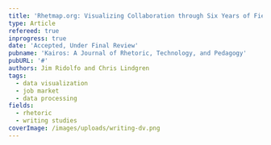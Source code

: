 ```yaml
---
title: 'Rhetmap.org: Visualizing Collaboration through Six Years of Field Data'
type: Article
refereed: true
inprogress: true
date: 'Accepted, Under Final Review'
pubname: 'Kairos: A Journal of Rhetoric, Technology, and Pedagogy'
pubURL: '#'
authors: Jim Ridolfo and Chris Lindgren
tags:
  - data visualization
  - job market
  - data processing
fields:
  - rhetoric
  - writing studies
coverImage: /images/uploads/writing-dv.png
---
```


